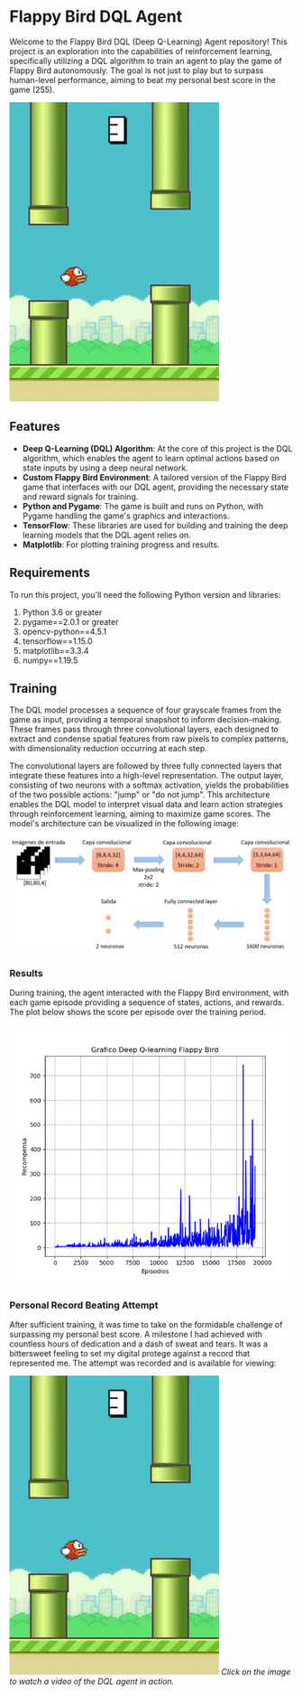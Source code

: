 # Flappy Bird DQL Agent

Welcome to the Flappy Bird DQL (Deep Q-Learning) Agent repository! This project is an exploration into the capabilities of reinforcement learning, specifically utilizing a DQL algorithm to train an agent to play the game of Flappy Bird autonomously. The goal is not just to play but to surpass human-level performance, aiming to beat my personal best score in the game (255).

![Training Progress](imgs/flappy.jpg)

## Features

- **Deep Q-Learning (DQL) Algorithm**: At the core of this project is the DQL algorithm, which enables the agent to learn optimal actions based on state inputs by using a deep neural network.
- **Custom Flappy Bird Environment**: A tailored version of the Flappy Bird game that interfaces with our DQL agent, providing the necessary state and reward signals for training.
- **Python and Pygame**: The game is built and runs on Python, with Pygame handling the game's graphics and interactions.
- **TensorFlow**: These libraries are used for building and training the deep learning models that the DQL agent relies on.
- **Matplotlib**: For plotting training progress and results.

## Requirements

To run this project, you'll need the following Python version and libraries:

1. Python 3.6 or greater
2. pygame==2.0.1 or greater
3. opencv-python==4.5.1
4. tensorflow==1.15.0
5. matplotlib==3.3.4
6. numpy==1.19.5

## Training
The DQL model processes a sequence of four grayscale frames from the game as input, providing a temporal snapshot to inform decision-making. These frames pass through three convolutional layers, each designed to extract and condense spatial features from raw pixels to complex patterns, with dimensionality reduction occurring at each step.

The convolutional layers are followed by three fully connected layers that integrate these features into a high-level representation. The output layer, consisting of two neurons with a softmax activation, yields the probabilities of the two possible actions: "jump" or "do not jump". This architecture enables the DQL model to interpret visual data and learn action strategies through reinforcement learning, aiming to maximize game scores. The model's architecture can be visualized in the following image:

![CNN architecture](imgs/diagra_cnn.png)

### Results

During training, the agent interacted with the Flappy Bird environment, with each game episode providing a sequence of states, actions, and rewards. The plot below shows the score per episode over the training period.

![Plot Reward](imgs/flappy_reward.png)

### Personal Record Beating Attempt

After sufficient training, it was time to take on the formidable challenge of surpassing my personal best score. A milestone I had achieved with countless hours of dedication and a dash of sweat and tears. It was a bittersweet feeling to set my digital protege against a record that represented me. The attempt was recorded and is available for viewing:

[![Personal Record Attempt](imgs/flappy2.jpg)](https://youtu.be/EvDPlhKY_xo)
*Click on the image to watch a video of the DQL agent in action.*